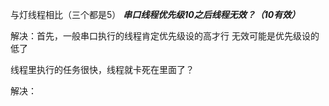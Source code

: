 与灯线程相比（三个都是5）
***************************串口线程优先级10之后线程无效？（10有效）***************************


解决：首先，一般串口执行的线程肯定优先级设的高才行
无效可能是优先级设的低了

线程里执行的任务很快，线程就卡死在里面了？

解决：



